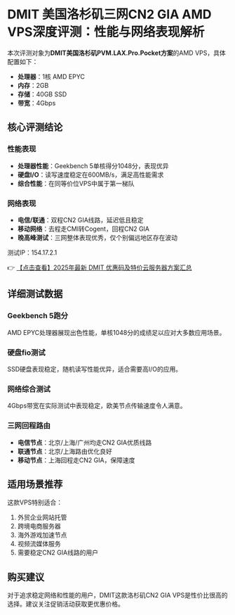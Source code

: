 # DMIT 美国洛杉矶三网CN2 GIA AMD VPS深度评测：性能与网络表现解析

本次评测对象为**DMIT美国洛杉矶PVM.LAX.Pro.Pocket方案**的AMD VPS，具体配置如下：
- **处理器**：1核 AMD EPYC
- **内存**：2GB
- **存储**：40GB SSD
- **带宽**：4Gbps

## 核心评测结论

### 性能表现
- **处理器性能**：Geekbench 5单核得分1048分，表现优异
- **硬盘I/O**：读写速度稳定在600MB/s，满足高性能需求
- **综合性能**：在同等价位VPS中属于第一梯队

### 网络表现
- **电信/联通**：双程CN2 GIA线路，延迟低且稳定
- **移动网络**：去程走CMI转Cogent，回程CN2 GIA
- **晚高峰测试**：三网整体表现优秀，仅个别偏远地区存在波动

测试IP：154.17.2.1

👉 [【点击查看】2025年最新 DMIT 优惠码及特价云服务器方案汇总](https://bit.ly/dmit_coupon)

## 详细测试数据

### Geekbench 5跑分
AMD EPYC处理器展现出色性能，单核1048分的成绩足以应对大多数应用场景。

### 硬盘fio测试
SSD硬盘表现稳定，随机读写性能优异，适合需要高I/O的应用。

### 网络综合测试
4Gbps带宽在实际测试中表现稳定，欧美节点传输速度令人满意。

### 三网回程路由
- **电信节点**：北京/上海/广州均走CN2 GIA优质线路
- **联通节点**：北京/上海路由优化良好
- **移动节点**：上海回程走CN2 GIA，保障速度

## 适用场景推荐
这款VPS特别适合：
1. 外贸企业网站托管
2. 跨境电商服务器
3. 海外游戏加速节点
4. 视频流媒体服务
5. 需要稳定CN2 GIA线路的用户

## 购买建议
对于追求稳定网络和性能的用户，DMIT这款洛杉矶CN2 GIA VPS是性价比很高的选择。建议关注促销活动获取更优惠价格。